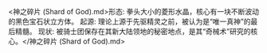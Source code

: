 <神之碎片 (Shard of God).md>形态: 拳头大小的菱形水晶，核心有一块不断波动的黑色宝石状立方体。
  起源: 理论上源于先驱精灵之前，被认为是“唯一真神”的最后精髓。
  现状: 被骑士团保存在其新大陆领地的秘密地点，是其“奇械术”研究的核心。</神之碎片 (Shard of God).md>